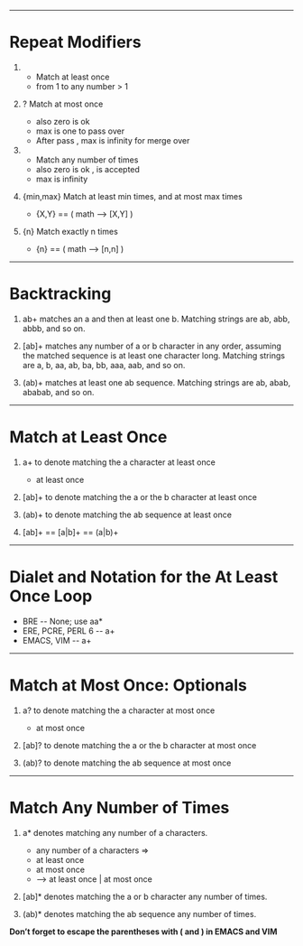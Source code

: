 
-----------------------------------------------------------------------------

# Repeat Modifiers

1. + Match at least once
   - from 1 to any number > 1

2. ? Match at most once
   - also zero is ok
   - max is one to pass over
   - After pass , max is infinity for merge over

3. * Match any number of times
   - also zero is ok , is accepted
   - max is infinity

4. {min,max} Match at least min times, and at most max times
   - {X,Y} == ( math --> [X,Y] )

5. {n} Match exactly n times
   - {n} == ( math --> [n,n] )

-----------------------------------------------------------------------------

# Backtracking

1. ab+ matches an a and then at least one b.
   Matching strings are ab, abb, abbb, and so on.
   
2. [ab]+ matches any number of a or b character in any order,
   assuming the matched sequence is at least one character long.
   Matching strings are a, b, aa, ab, ba, bb, aaa, aab, and so on.
   
3. (ab)+ matches at least one ab sequence. Matching strings are ab, abab, ababab, and so on.

-----------------------------------------------------------------------------

# Match at Least Once

1. a+ to denote matching the a character at least once
   - at least once

2. [ab]+ to denote matching the a or the b character at least once

3. (ab)+ to denote matching the ab sequence at least once

4. [ab]+ == [a|b]+ == (a|b)+

-----------------------------------------------------------------------------

# Dialet and Notation for the At Least Once Loop

- BRE                 -- None; use aa*
- ERE, PCRE, PERL 6   -- a+
- EMACS, VIM          -- a\+

-----------------------------------------------------------------------------

# Match at Most Once: Optionals

1. a? to denote matching the a character at most once
   - at most once

2. [ab]? to denote matching the a or the b character at most once

3. (ab)? to denote matching the ab sequence at most once

-----------------------------------------------------------------------------

# Match Any Number of Times

1. a* denotes matching any number of a characters.
   - any number of a characters =>
   - at least once
   - at most once
   - --> at least once | at most once
   
2. [ab]* denotes matching the a or b character any number of times.

3. (ab)* denotes matching the ab sequence any number of times.

**Don’t forget to escape the parentheses with \( and \) in EMACS and VIM**

